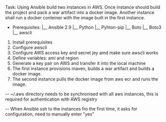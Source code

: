 
Task: Using Ansible build two instances in AWS. Once instance should build the project and pack a war artifact into a docker image.
Another instance shall run a docker conteiner with the image built in the first instance.

-  Prerequisites:
 |__ Ansible 2.9
 |__ Python
 |__ Pyhton-pip
 |__ Boto
 |__ Boto3
 |__ awscli
 
 
1. Install prerequisites
2. Configure awscli
3. Configure AWS access key and secret jey amd make sure awscli works
4. Define variables: ami and region
5. Generate a key pair on AWS and transfer it into the local machine
6. The first instance provisions maven, builds a war artifact and builds a docker image.
7. The second instance pulls the docker image from aws ecr and runs the image.

-- ~/.aws directory needs to be synchronised with all aws instances, this is required for authentication with AWS registry

--  When Ansible ssh to the instances fro the first time, it asks for configuration, need to manually enter "yes"
 

 
 
 
